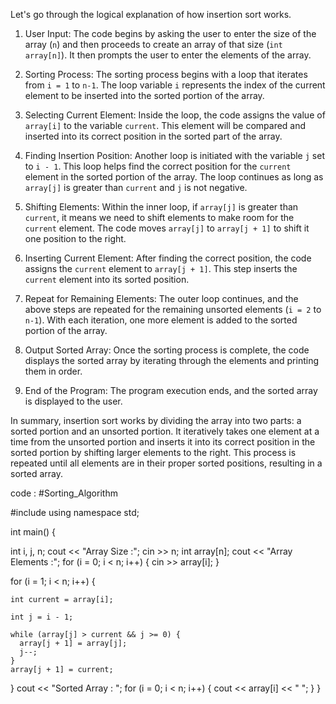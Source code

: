 Let's go through the logical explanation of how insertion sort works.

1. User Input:
The code begins by asking the user to enter the size of the array (`n`) and then proceeds to create an array of that size (`int array[n]`). It then prompts the user to enter the elements of the array.

2. Sorting Process:
The sorting process begins with a loop that iterates from `i = 1` to `n-1`. The loop variable `i` represents the index of the current element to be inserted into the sorted portion of the array.

3. Selecting Current Element:
Inside the loop, the code assigns the value of `array[i]` to the variable `current`. This element will be compared and inserted into its correct position in the sorted part of the array.

4. Finding Insertion Position:
Another loop is initiated with the variable `j` set to `i - 1`. This loop helps find the correct position for the `current` element in the sorted portion of the array. The loop continues as long as `array[j]` is greater than `current` and `j` is not negative.

5. Shifting Elements:
Within the inner loop, if `array[j]` is greater than `current`, it means we need to shift elements to make room for the `current` element. The code moves `array[j]` to `array[j + 1]` to shift it one position to the right.

6. Inserting Current Element:
After finding the correct position, the code assigns the `current` element to `array[j + 1]`. This step inserts the `current` element into its sorted position.

7. Repeat for Remaining Elements:
The outer loop continues, and the above steps are repeated for the remaining unsorted elements (`i = 2` to `n-1`). With each iteration, one more element is added to the sorted portion of the array.

8. Output Sorted Array:
Once the sorting process is complete, the code displays the sorted array by iterating through the elements and printing them in order.

9. End of the Program:
The program execution ends, and the sorted array is displayed to the user.

In summary, insertion sort works by dividing the array into two parts: a sorted portion and an unsorted portion. It iteratively takes one element at a time from the unsorted portion and inserts it into its correct position in the sorted portion by shifting larger elements to the right. This process is repeated until all elements are in their proper sorted positions, resulting in a sorted array.


code : #Sorting_Algorithm 

#include <iostream>
using namespace std;

int main() {

  int i, j, n;
  cout << "Array Size :";
  cin >> n;
  int array[n];
  cout << "Array Elements :";
  for (i = 0; i < n; i++) {
    cin >> array[i];
  }

  for (i = 1; i < n; i++) {

    int current = array[i];

    int j = i - 1;

    while (array[j] > current && j >= 0) {
      array[j + 1] = array[j];
      j--;
    }
    array[j + 1] = current;
  }
  cout << "Sorted Array : ";
  for (i = 0; i < n; i++) {
    cout << array[i] << " ";
  }
}

